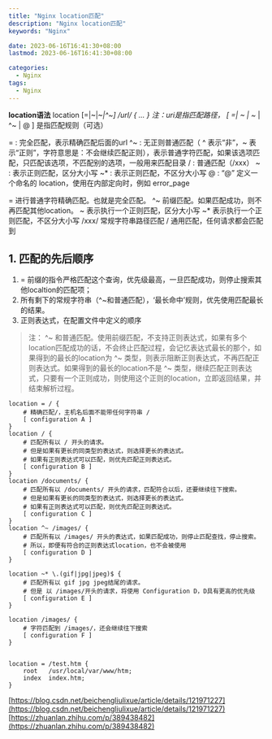 ```yaml
---
title: "Nginx location匹配"
description: "Nginx location匹配"
keywords: "Nginx"

date: 2023-06-16T16:41:30+08:00
lastmod: 2023-06-16T16:41:30+08:00

categories:
  - Nginx
tags:
  - Nginx
---
```




**location语法**
location [=|~|~*|^~] /url/ { ... }
注：uri是指匹配路径， [ =| ~ | ~* | ^~ | @ ] 是指匹配规则（可选）

= : 完全匹配，表示精确匹配后面的url
^~ : 无正则普通匹配（ ^ 表示“非”，~ 表示“正则”，字符意思是：不会继续匹配正则），表示普通字符匹配，如果该选项匹配，只匹配该选项，不匹配别的选项，一般用来匹配目录
/ : 普通匹配（/xxx）
~ : 表示正则匹配，区分大小写
~* : 表示正则匹配，不区分大小写
@ : “@” 定义一个命名的 location，使用在内部定向时，例如 error_page

= 进行普通字符精确匹配。也就是完全匹配。
^~ 前缀匹配。如果匹配成功，则不再匹配其他location。
~ 表示执行一个正则匹配，区分大小写
~* 表示执行一个正则匹配，不区分大小写
/xxx/ 常规字符串路径匹配
/ 通用匹配，任何请求都会匹配到

## 1. 匹配的先后顺序

1. = 前缀的指令严格匹配这个查询，优先级最高，一旦匹配成功，则停止搜索其他localtion的匹配项；
2. 所有剩下的常规字符串（^~和普通匹配），‘最长命中’规则，优先使用匹配最长的结果。
3. 正则表达式，在配置文件中定义的顺序
> 注： ^~ 和普通匹配。使用前缀匹配，不支持正则表达式，如果有多个location匹配成功的话，不会终止匹配过程，会记忆表达式最长的那个，如果得到的最长的location为 ^~ 类型，则表示阻断正则表达式，不再匹配正则表达式。如果得到的最长的location不是 ^~ 类型，继续匹配正则表达式，只要有一个正则成功，则使用这个正则的location，立即返回结果，并结束解析过程。

```nginx
location = / {
    # 精确匹配/，主机名后面不能带任何字符串 /
    [ configuration A ]
}
location / {
    # 匹配所有以 / 开头的请求。
    # 但是如果有更长的同类型的表达式，则选择更长的表达式。
    # 如果有正则表达式可以匹配，则优先匹配正则表达式。
    [ configuration B ]
}
location /documents/ {
    # 匹配所有以 /documents/ 开头的请求，匹配符合以后，还要继续往下搜索。
    # 但是如果有更长的同类型的表达式，则选择更长的表达式。
    # 如果有正则表达式可以匹配，则优先匹配正则表达式。
    [ configuration C ]
}
location ^~ /images/ {
    # 匹配所有以 /images/ 开头的表达式，如果匹配成功，则停止匹配查找，停止搜索。
    # 所以，即便有符合的正则表达式location，也不会被使用
    [ configuration D ]
}

location ~* \.(gif|jpg|jpeg)$ {
    # 匹配所有以 gif jpg jpeg结尾的请求。
    # 但是 以 /images/开头的请求，将使用 Configuration D，D具有更高的优先级
    [ configuration E ]
}

location /images/ {
    # 字符匹配到 /images/，还会继续往下搜索
    [ configuration F ]
}


location = /test.htm {
    root   /usr/local/var/www/htm;
    index  index.htm;
}
```
[https://blog.csdn.net/beichengliulixue/article/details/121971227](https://blog.csdn.net/beichengliulixue/article/details/121971227)
[https://zhuanlan.zhihu.com/p/389438482](https://zhuanlan.zhihu.com/p/389438482)
